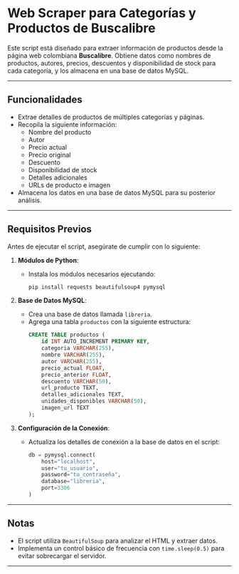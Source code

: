 # Web Scraper para Categorías y Productos de Buscalibre

Este script está diseñado para extraer información de productos desde la página web colombiana **Buscalibre**. Obtiene datos como nombres de productos, autores, precios, descuentos y disponibilidad de stock para cada categoría, y los almacena en una base de datos MySQL.

---

## Funcionalidades

- Extrae detalles de productos de múltiples categorías y páginas.
- Recopila la siguiente información:
  - Nombre del producto
  - Autor
  - Precio actual
  - Precio original
  - Descuento
  - Disponibilidad de stock
  - Detalles adicionales
  - URLs de producto e imagen
- Almacena los datos en una base de datos MySQL para su posterior análisis.

---

## Requisitos Previos

Antes de ejecutar el script, asegúrate de cumplir con lo siguiente:

1. **Módulos de Python**:
   - Instala los módulos necesarios ejecutando:
     ```bash
     pip install requests beautifulsoup4 pymysql
     ```

2. **Base de Datos MySQL**:
   - Crea una base de datos llamada `libreria`.
   - Agrega una tabla `productos` con la siguiente estructura:
     ```sql
     CREATE TABLE productos (
         id INT AUTO_INCREMENT PRIMARY KEY,
         categoria VARCHAR(255),
         nombre VARCHAR(255),
         autor VARCHAR(255),
         precio_actual FLOAT,
         precio_anterior FLOAT,
         descuento VARCHAR(50),
         url_producto TEXT,
         detalles_adicionales TEXT,
         unidades_disponibles VARCHAR(50),
         imagen_url TEXT
     );
     ```

3. **Configuración de la Conexión**:
   - Actualiza los detalles de conexión a la base de datos en el script:
     ```python
     db = pymysql.connect(
         host="localhost",
         user="tu_usuario",
         password="tu_contraseña",
         database="libreria",
         port=3306
     )
     ```

---

## Notas

- El script utiliza `BeautifulSoup` para analizar el HTML y extraer datos.
- Implementa un control básico de frecuencia con `time.sleep(0.5)` para evitar sobrecargar el servidor.

---

